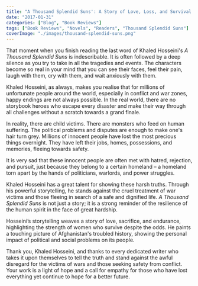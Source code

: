 ```yaml
---
title: "A Thousand Splendid Suns': A Story of Love, Loss, and Survival in War-Torn Afghanistan"
date: "2017-01-31"
categories: ["Blog", "Book Reviews"]
tags: ["Book Reviews", "Novels", "Readers", "Thousand Splendid Suns"]
coverImage: "./images/thousand-splendid-suns.png"
---
```


That moment when you finish reading the last word of Khaled Hosseini's _A Thousand Splendid Suns_ is indescribable. It is often followed by a deep silence as you try to take in all the tragedies and events. The characters become so real in your mind that you can see their faces, feel their pain, laugh with them, cry with them, and wait anxiously with them.

Khaled Hosseini, as always, makes you realise that for millions of unfortunate people around the world, especially in conflict and war zones, happy endings are not always possible. In the real world, there are no storybook heroes who escape every disaster and make their way through all challenges without a scratch towards a grand finale.

In reality, there are child victims. There are monsters who feed on human suffering. The political problems and disputes are enough to make one's hair turn grey. Millions of innocent people have lost the most precious things overnight. They have left their jobs, homes, possessions, and memories, fleeing towards safety.

It is very sad that these innocent people are often met with hatred, rejection, and pursuit, just because they belong to a certain homeland – a homeland torn apart by the hands of politicians, warlords, and power struggles.

Khaled Hosseini has a great talent for showing these harsh truths. Through his powerful storytelling, he stands against the cruel treatment of war victims and those fleeing in search of a safe and dignified life. _A Thousand Splendid Suns_ is not just a story; it is a strong reminder of the resilience of the human spirit in the face of great hardship.

Hosseini’s storytelling weaves a story of love, sacrifice, and endurance, highlighting the strength of women who survive despite the odds. He paints a touching picture of Afghanistan's troubled history, showing the personal impact of political and social problems on its people.

Thank you, Khaled Hosseini, and thanks to every dedicated writer who takes it upon themselves to tell the truth and stand against the awful disregard for the victims of wars and those seeking safety from conflict. Your work is a light of hope and a call for empathy for those who have lost everything yet continue to hope for a better future.

